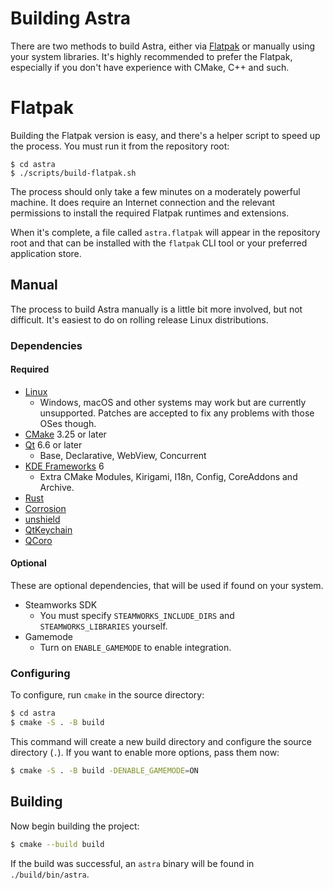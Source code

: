 # Building Astra

There are two methods to build Astra, either via [Flatpak](https://flatpak.org/) or manually using your system libraries. It's highly recommended to prefer the Flatpak, especially if you don't have experience with CMake, C++ and such.

# Flatpak

Building the Flatpak version is easy, and there's a helper script to speed up the process. You must run it from the repository root:

```
$ cd astra
$ ./scripts/build-flatpak.sh
```

The process should only take a few minutes on a moderately powerful machine. It does require an Internet connection and the relevant permissions to install the required Flatpak runtimes and extensions.

When it's complete, a file called `astra.flatpak` will appear in the repository root and that can be installed with the `flatpak` CLI tool or your preferred application store.

## Manual

The process to build Astra manually is a little bit more involved, but not difficult. It's easiest to do on rolling release Linux distributions. 

### Dependencies

#### Required

* [Linux](https://kernel.org/)
  * Windows, macOS and other systems may work but are currently unsupported. Patches are accepted to fix any problems with those OSes though.
* [CMake](https://cmake.org) 3.25 or later
* [Qt](https://www.qt.io/) 6.6 or later
  * Base, Declarative, WebView, Concurrent
* [KDE Frameworks](https://develop.kde.org/products/frameworks/) 6
  * Extra CMake Modules, Kirigami, I18n, Config, CoreAddons and Archive.
* [Rust](https://www.rust-lang.org/)
* [Corrosion](https://github.com/corrosion-rs/corrosion)
* [unshield](https://github.com/twogood/unshield)
* [QtKeychain](https://github.com/frankosterfeld/qtkeychain)
* [QCoro](https://qcoro.dvratil.cz/)

#### Optional

These are optional dependencies, that will be used if found on your system.

* Steamworks SDK
  * You must specify `STEAMWORKS_INCLUDE_DIRS` and `STEAMWORKS_LIBRARIES` yourself.
* Gamemode
  * Turn on `ENABLE_GAMEMODE` to enable integration.

### Configuring

To configure, run `cmake` in the source directory:

```bash
$ cd astra
$ cmake -S . -B build
```

This command will create a new build directory and configure the source directory (`.`). If you want to enable more options, pass them now:

```bash
$ cmake -S . -B build -DENABLE_GAMEMODE=ON
```

## Building

Now begin building the project:

```bash
$ cmake --build build
```

If the build was successful, an `astra` binary will be found in `./build/bin/astra`.
